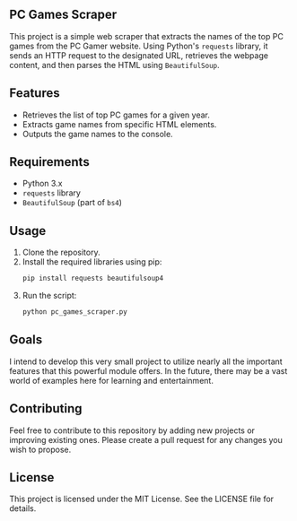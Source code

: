 ## PC Games Scraper

This project is a simple web scraper that extracts the names of the top PC games from the PC Gamer website. Using Python's `requests` library, it sends an HTTP request to the designated URL, retrieves the webpage content, and then parses the HTML using `BeautifulSoup`.

## Features
- Retrieves the list of top PC games for a given year.
- Extracts game names from specific HTML elements.
- Outputs the game names to the console.

## Requirements
- Python 3.x
- `requests` library
- `BeautifulSoup` (part of `bs4`)

## Usage
1. Clone the repository.
2. Install the required libraries using pip:
   ```bash
   pip install requests beautifulsoup4
   ```
3. Run the script:
   ```bash
   python pc_games_scraper.py
   ```
   
## Goals
I intend to develop this very small project to utilize nearly all the important features that this powerful module offers. In the future, there may be a vast world of examples here for learning and entertainment.

## Contributing  

Feel free to contribute to this repository by adding new projects or improving existing ones. Please create a pull request for any changes you wish to propose.  

## License  

This project is licensed under the MIT License. See the LICENSE file for details.  


